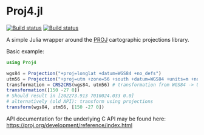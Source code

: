 # Proj4.jl

[![Build status](https://travis-ci.org/JuliaGeo/Proj4.jl.svg?branch=master)](https://travis-ci.org/JuliaGeo/Proj4.jl)
[![Build status](https://ci.appveyor.com/api/projects/status/tscgm13l1pvajqqa/branch/master?svg=true)](https://ci.appveyor.com/project/JuliaGeo/proj4-jl/branch/master)

A simple Julia wrapper around the [PROJ](https://proj.org/) cartographic projections library.

Basic example:

```julia
using Proj4

wgs84 = Projection("+proj=longlat +datum=WGS84 +no_defs")
utm56 = Projection("+proj=utm +zone=56 +south +datum=WGS84 +units=m +no_defs")
transformation = CRS2CRS(wgs84, utm56) # transformation from WGS84 -> UTM56
transformation([150 -27 0])
# Should result in [202273.913 7010024.033 0.0]
# alternatively (old API): transform using projections
transform(wgs84, utm56, [150 -27 0])
```

API documentation for the underlying C API may be found here:
https://proj.org/development/reference/index.html
